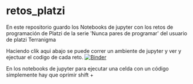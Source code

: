 # retos_platzi

En este repositorio guardo los Notebooks de jupyter con los retos de programación de Platzi de la serie 'Nunca pares de programar' del usuario de platzi Terranigma

Haciendo clik aqui abajo se puede correr un ambiente de jupyter y ver y ejectuar el codigo de cada reto. 
[![Binder](https://mybinder.org/badge_logo.svg)](https://mybinder.org/v2/gh/waco527/retos_platzi/master)

En los notebooks de jupyter para ejecutar una celda con un código simplemente hay que oprimir shift + 

